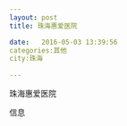 ```yaml
--- 
layout: post 
title: 珠海惠爱医院

date:   2016-05-03 13:39:56 
categories:其他  
city:珠海
  
--- 
```

   
珠海惠爱医院

信息

